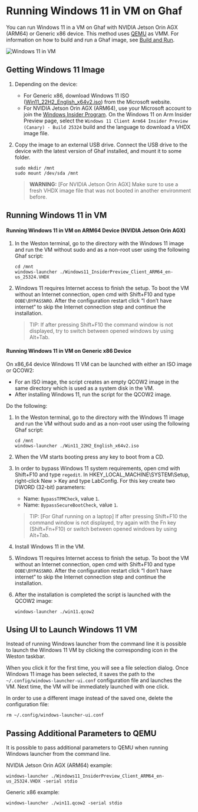 <!--
    Copyright 2022-2023 TII (SSRC) and the Ghaf contributors
    SPDX-License-Identifier: CC-BY-SA-4.0
-->

# Running Windows 11 in VM on Ghaf

You can run Windows 11 in a VM on Ghaf with NVIDIA Jetson Orin AGX (ARM64) or Generic x86 device. This method uses [QEMU](https://www.qemu.org/) as VMM. For information on how to build and run a Ghaf image, see [Build and Run](../ref_impl/build_and_run.md).

![Windows 11 in VM](../img/windows_in_vm.png)


## Getting Windows 11 Image

1. Depending on the device:
    * For Generic x86, download Windows 11 ISO ([Win11_22H2_English_x64v2.iso](https://www.microsoft.com/software-download/windows11)) from the Microsoft website.
    * For NVIDIA Jetson Orin AGX (ARM64), use your Microsoft account to join the [Windows Insider Program](https://insider.windows.com/en-us/register). On the Windows 11 on Arm Insider Preview page, select the `Windows 11 Client Arm64 Insider Preview (Canary) - Build 25324` build and the language to download a VHDX image file.

2. Copy the image to an external USB drive. Connect the USB drive to the device with the latest version of Ghaf installed, and mount it to some folder.

    ```
    sudo mkdir /mnt
    sudo mount /dev/sda /mnt
    ```
    > **WARNING:** [For NVIDIA Jetson Orin AGX] Make sure to use a fresh VHDX image file that was not booted in another environment before.


## Running Windows 11 in VM

#### Running Windows 11 in VM on ARM64 Device (NVIDIA Jetson Orin AGX)

1. In the Weston terminal, go to the directory with the Windows 11 image and run the VM without sudo and as a non-root user using the following Ghaf script:

    ```
    cd /mnt
    windows-launcher ./Windows11_InsiderPreview_Client_ARM64_en-us_25324.VHDX
    ```

2. Windows 11 requires Internet access to finish the setup. To boot the VM without an Internet connection, open cmd with Shift+F10 and type `OOBE\BYPASSNRO`. After the configuration restart click “I don’t have internet“ to skip the Internet connection step and continue the installation.

    > TIP: If after pressing Shift+F10 the command window is not displayed, try to switch between opened windows by using Alt+Tab.


#### Running Windows 11 in VM on Generic x86 Device

On x86_64 device Windows 11 VM can be launched with either an ISO image or QCOW2:

   * For an ISO image, the script creates an empty QCOW2 image in the same directory which is used as a system disk in the VM.
   * After installing Windows 11, run the script for the QCOW2 image.

Do the following:

1. In the Weston terminal, go to the directory with the Windows 11 image and run the VM without sudo and as a non-root user using the following Ghaf script:

    ```
    cd /mnt
    windows-launcher ./Win11_22H2_English_x64v2.iso
    ```

2. When the VM starts booting press any key to boot from a CD.
3. In order to bypass Windows 11 system requirements, open cmd with Shift+F10 and type `regedit`. In HKEY_LOCAL_MACHINE\SYSTEM\Setup, right-click New > Key and type LabConfig. For this key create two DWORD (32-bit) parameters:

   * Name: `BypassTPMCheck`, value `1`.
   * Name: `BypassSecureBootCheck`, value `1`.

   > TIP: [For Ghaf running on a laptop] If after pressing Shift+F10 the command window is not displayed, try again with the Fn key (Shift+Fn+F10) or switch between opened windows by using Alt+Tab.

4. Install Windows 11 in the VM.
5. Windows 11 requires Internet access to finish the setup. To boot the VM without an Internet connection, open cmd with Shift+F10 and type `OOBE\BYPASSNRO`. After the configuration restart click “I don’t have internet“ to skip the Internet connection step and continue the installation.
6. After the installation is completed the script is launched with the QCOW2 image:

    ```
    windows-launcher ./win11.qcow2
    ```

## Using UI to Launch Windows 11 VM

Instead of running Windows launcher from the command line it is possible to launch the Windows 11 VM by clicking the corresponding icon in the Weston taskbar.

When you click it for the first time, you will see a file selection dialog. Once Windows 11 image has been selected, it saves the path to the `~/.config/windows-launcher-ui.conf` configuration file and launches the VM. Next time, the VM will be immediately launched with one click.

In order to use a different image instead of the saved one, delete the configuration file:

   ```
   rm ~/.config/windows-launcher-ui.conf
   ```

## Passing Additional Parameters to QEMU

It is possible to pass additional parameters to QEMU when running Windows launcher from the command line.

NVIDIA Jetson Orin AGX (ARM64) example:

   ```
   windows-launcher ./Windows11_InsiderPreview_Client_ARM64_en-us_25324.VHDX -serial stdio
   ```

Generic x86 example:

   ```
   windows-launcher ./win11.qcow2 -serial stdio
   ```